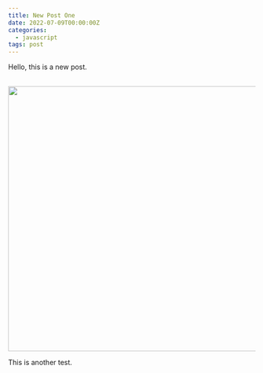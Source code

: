 ```yaml
---
title: New Post One
date: 2022-07-09T00:00:00Z
categories:
  - javascript
tags: post
---
```

Hello, this is a new post.

&nbsp;<img src="/uploads/cobra-commander-1.jpg" width="720" height="540" />

This is another test.